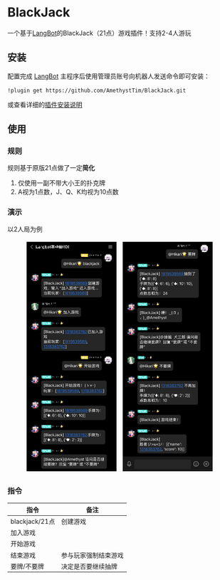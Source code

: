 # BlackJack

一个基于[LangBot](https://github.com/RockChinQ/LangBot)的BlackJack（21点）游戏插件！支持2-4人游玩

## 安装

配置完成 [LangBot](https://github.com/RockChinQ/LangBot) 主程序后使用管理员账号向机器人发送命令即可安装：

```
!plugin get https://github.com/AmethystTim/BlackJack.git
```
或查看详细的[插件安装说明](https://docs.langbot.app/plugin/plugin-intro.html#%E6%8F%92%E4%BB%B6%E7%94%A8%E6%B3%95)

## 使用

### 规则

规则基于原版21点做了一定**简化**

1. 仅使用一副不带大小王的扑克牌
2. A视为1点数，J、Q、K均视为10点数

### 演示

以2人局为例

<div align="center">
<img src="https://raw.githubusercontent.com/AmethystTim/BlackJack/refs/heads/master/images/readme_1.jpg" style="display:inline-block;width:40%;margin:5px">
<img src="https://raw.githubusercontent.com/AmethystTim/BlackJack/refs/heads/master/images/readme_2.jpg" style="display:inline-block;width:40%;margin:5px">
</div>

### 指令

|指令|备注|
|-|-|
|blackjack/21点|创建游戏|
|加入游戏||
|开始游戏||
|结束游戏|参与玩家强制结束游戏|
|要牌/不要牌|决定是否要继续抽牌|
